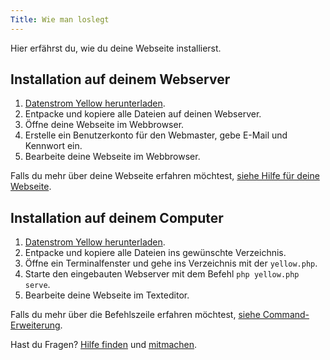 ```yaml
---
Title: Wie man loslegt
---
```

Hier erfährst du, wie du deine Webseite installierst.

## Installation auf deinem Webserver

1. [Datenstrom Yellow herunterladen](https://github.com/datenstrom/yellow/archive/master.zip).
2. Entpacke und kopiere alle Dateien auf deinen Webserver.
3. Öffne deine Webseite im Webbrowser.
4. Erstelle ein Benutzerkonto für den Webmaster, gebe E-Mail und Kennwort ein.
5. Bearbeite deine Webseite im Webbrowser.

Falls du mehr über deine Webseite erfahren möchtest, [siehe Hilfe für deine Webseite](.).

## Installation auf deinem Computer

1. [Datenstrom Yellow herunterladen](https://github.com/datenstrom/yellow/archive/master.zip).
2. Entpacke und kopiere alle Dateien ins gewünschte Verzeichnis.
3. Öffne ein Terminalfenster und gehe ins Verzeichnis mit der `yellow.php`.
4. Starte den eingebauten Webserver mit dem Befehl `php yellow.php serve`.
5. Bearbeite deine Webseite im Texteditor.

Falls du mehr über die Befehlszeile erfahren möchtest, [siehe Command-Erweiterung](https://github.com/datenstrom/yellow-extensions/tree/master/source/command/README-de.md).

Hast du Fragen? [Hilfe finden](.) und [mitmachen](contributing-guidelines).
